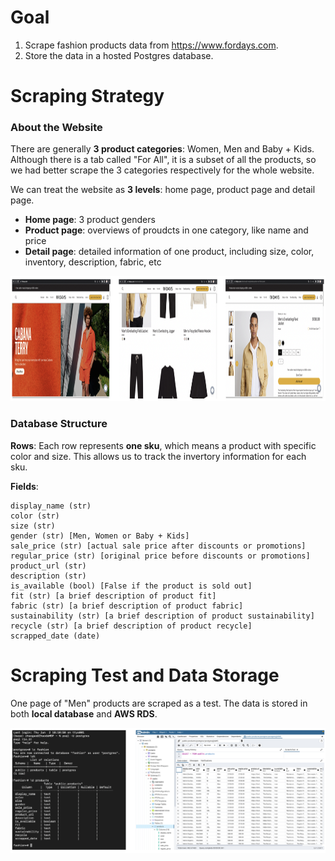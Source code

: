 # Goal
1. Scrape fashion products data from https://www.fordays.com.
2. Store the data in a hosted Postgres database.

# Scraping Strategy
### About the Website
There are generally **3 product categories**: Women, Men and Baby + Kids. Although there is a tab called "For All", it is a subset of all the products, so we had better scrape the 3 categories respectively for the whole website.

We can treat the website as **3 levels**: home page, product page and detail page. 
- **Home page**: 3 product genders
- **Product page**: overviews of proudcts in one category, like name and price
- **Detail page**: detailed information of one product, including size, color, inventory, description, fabric, etc

<img src="images/website pages.png" width="1000" height="200">

### Database Structure
**Rows**: Each row represents **one sku**, which means a product with specific color and size. This allows us to track the invertory information for each sku. 

**Fields**:
```
display_name (str)
color (str)
size (str)
gender (str) [Men, Women or Baby + Kids]
sale_price (str) [actual sale price after discounts or promotions]
regular_price (str) [original price before discounts or promotions]
product_url (str)
description (str)
is_available (bool) [False if the product is sold out]
fit (str) [a brief description of product fit]
fabric (str) [a brief description of product fabric]
sustainability (str) [a brief description of product sustainability]
recycle (str) [a brief description of product recycle]
scrapped_date (date)
```
# Scraping Test and Data Storage
One page of "Men" products are scraped as a test. The data is stored in both **local database** and **AWS RDS**.

<img src="images/AWS RDS & Local DB.png" width="600" height="200">
